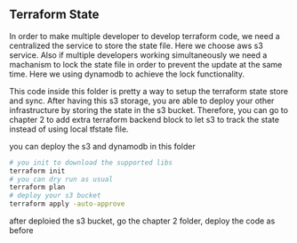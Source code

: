 ## Terraform State

In order to make multiple developer to develop terraform code, we need a centralized the service
to store the state file. Here we choose aws s3 service. Also if multiple developers working simultaneously
we need a machanism to lock the state file in order to prevent the update at the same time. Here we
using dynamodb to achieve the lock functionality.

This code inside this folder is pretty a way to setup the terraform state store and sync. After having
this s3 storage, you are able to deploy your other infrastructure by storing the state in the s3 bucket.
Therefore, you can go to chapter 2 to add extra terraform backend block to let s3 to track the state
instead of using local tfstate file.

you can deploy the s3 and dynamodb in this folder
```bash
# you init to download the supported libs
terraform init
# you can dry run as usual
terraform plan
# deploy your s3 bucket
terraform apply -auto-approve
```
after deploied the s3 bucket, go the chapter 2 folder, deploy the code as before